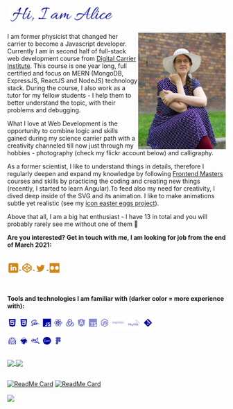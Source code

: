 <h1><img src="./greetings.png" width="50%"> </h1>

<img align="right" src="./photo.jpg" width="40%">

I am former physicist that changed her carrier to become a Javascript developer. Currently I am in second half of full-stack web development course from [Digital Carrier Institute](https://digitalcareerinstitute.org/). This course is one year long, full certified and focus on MERN (MongoDB, ExpressJS, ReactJS and NodeJS) technology stack. During the course, I also work as a tutor for my fellow students - I help them to better understand the topic, with their problems and debugging.

 What I love at Web Development is the opportunity to combine logic and skills gained during my science carrier path with a creativity channeled till now just through my hobbies - photography (check my flickr account below) and calligraphy.

 As a former scientist, I like to understand things in details, therefore I regularly deepen and expand my knowledge by following [Frontend Masters](https://frontendmasters.com/dashboard/) courses and skills by practicing the coding and creating new things (recently, I started to learn Angular).To feed also my need for creativity, I dived deep inside of the SVG and its animation. I like to make animations subtle yet realistic (see my [icon easter eggs project](https://codepen.io/AliceRez/pen/abNpMoP)).
 
 Above that all, I am a big hat enthusiast - I have 13 in total and you will probably rarely see me without one of them 👒
 
**Are you interested? Get in touch with me, I am looking for job from the end of March 2021:**

<!--
**Alice-Rez/Alice-Rez** is a ✨ _special_ ✨ repository because its `README.md` (this file) appears on your GitHub profile.
<h1 align="center">Hi, I'm Alice!</h1>

<a href="https://github.com/ryo-ma/github-profile-trophy">
  <img align="center" src="https://github-profile-trophy.vercel.app/?username=alice-rez" />
</a>


Here are some ideas to get you started:

- 🔭 I’m currently working on ...
- 🌱 I’m currently learning ...
- 👯 I’m looking to collaborate on ...
- 🤔 I’m looking for help with ...
- 💬 Ask me about ...
- 📫 How to reach me: ...
- 😄 Pronouns: ...
- ⚡ Fun fact: ...
-->

<br/>

<a href="https://www.linkedin.com/in/alice-reznickova-96664a17b/">
  <img align="center" src="./linkedin.svg" width="5.5%" title="Linked-in" />
</a> 
<a href="https://codepen.io/AliceRez">
  <img align="center" src="./codepen.svg" width="5.5%" title="Codepen" />
</a> 
<a href="https://twitter.com/rez_alice">
  <img align="center" src="./twitter.svg" width="5.5%" title="Twitter" />
</a> 
<a href="https://www.flickr.com/people/169835854@N05/">
  <img align="center" src="./flickr.svg" width="5.5%" title="Flickr" />
</a> 
<br/>
<br/>
<br/>

**Tools and technologies I am familiar with (darker color = more experience with):** 
<p>
<img align="center" src="./html.svg" width="4.5%" title="HTML"/>
<img align="center" src="./css.svg" width="4.5%" title="CSS" />
<img align="center" src="./sass.svg" width="4.5%" title="SASS" />
<img align="center" src="./js.svg" width="4.5%" title="JavaScript" />
<img align="center" src="./react.svg" width="4.5%" title="React" />
 <img align="center" src="./redux.svg" width="4.5%" title="Redux" />
  <img align="center" src="./angular.svg" width="4.5%" title="Angular" />
  <img align="center" src="./ts.svg" width="4.5%" title="Typescript" />
  <img align="center" src="./node.svg" width="4.5%" title="Node.js" />
  <img align="center" src="./express.svg" width="6.5%" title="Express" />
  <img align="center" src="./mySQL.svg" width="6.5%" title="MySQL" />
  <img align="center" src="./git.svg" width="4.5%" title="GIT"/>
</p>
<p>
 <img align="center" src="./svg.svg" width="4.5%" title="SVG"/>
<img align="center" src="./inkscape.svg" width="4.5%" title="Inkscape"/>
<img align="center" src="./gimp.svg" width="4.5%" title="GIMP" />
<img align="center" src="./canva.svg" width="4.5%" title="Canva" />
<img align="center" src="./figma.svg" width="4.5%" title="Figma" />
</p>

<br/>

<a href="https://github.com/anuraghazra/github-readme-stats">
  <img align="center" src="https://github-readme-stats.vercel.app/api/top-langs/?username=Alice-Rez&layout=compact&count_private=true&bg_color=010459&title_color=f1c88b&text_color=dbdcfd&icon_color=cf8617" />
</a>
<a href="https://github.com/anuraghazra/github-readme-stats">
  <img align="center" src="https://github-readme-stats.vercel.app/api?username=Alice-Rez&show_icons=true&count_private=true&bg_color=010459&title_color=f1c88b&text_color=dbdcfd&icon_color=cf8617" />
</a>
<br/>
<br/>


[![ReadMe Card](https://github-readme-stats.vercel.app/api/pin/?username=Alice-Rez&repo=Not-to-forget)](https://github.com/Alice-Rez/Not-to-forget)
[![ReadMe Card](https://github-readme-stats.vercel.app/api/pin/?username=Alice-Rez&repo=Calli-shop)](https://github.com/Alice-Rez/Calli-Shop)


<a href="https://github.com/ryo-ma/github-profile-trophy">
  <img align="center" src="https://github-profile-trophy.vercel.app/?username=alice-rez" />
</a>

